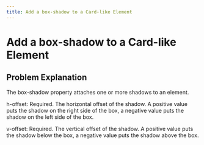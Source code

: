```yaml
---
title: Add a box-shadow to a Card-like Element
---
```

# Add a box-shadow to a Card-like Element

## Problem Explanation
The box-shadow property attaches one or more shadows to an element.

h-offset: Required. The horizontal offset of the shadow. A positive value puts the shadow on the right side of the box, a negative value puts the shadow on the left side of the box.

v-offset: Required. The vertical offset of the shadow. A positive value puts the shadow below the box, a negative value puts the shadow above the box.
